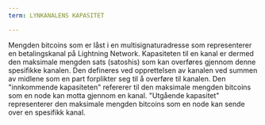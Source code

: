 ```yaml
---
term: LYNKANALENS KAPASITET

---
```

Mengden bitcoins som er låst i en multisignaturadresse som representerer en betalingskanal på Lightning Network. Kapasiteten til en kanal er dermed den maksimale mengden sats (satoshis) som kan overføres gjennom denne spesifikke kanalen. Den defineres ved opprettelsen av kanalen ved summen av midlene som en part forplikter seg til å overføre til kanalen. Den "innkommende kapasiteten" refererer til den maksimale mengden bitcoins som en node kan motta gjennom en kanal. "Utgående kapasitet" representerer den maksimale mengden bitcoins som en node kan sende over en spesifikk kanal.